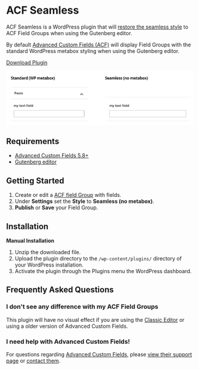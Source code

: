 # ACF Seamless

ACF Seamless is a WordPress plugin that will [restore the seamless style](https://github.com/AdvancedCustomFields/acf/issues/193#issuecomment-501916061) to ACF Field Groups when using the Gutenberg editor.

By default [Advanced Custom Fields (ACF)](https://www.advancedcustomfields.com/) will display Field Groups with the standard WordPress metabox styling when using the Gutenberg editor.

[Download Plugin](https://github.com/christophery/acf-seamless/releases)

<p align="center">
  <img src="screenshot.png?raw=true" alt="Standard vs Seamless">
</p>

## Requirements
- [Advanced Custom Fields 5.8+](https://www.advancedcustomfields.com/)
- [Gutenberg editor](https://wordpress.org/gutenberg/)

## Getting Started
1. Create or edit a [ACF field Group](https://www.advancedcustomfields.com/resources/creating-a-field-group/) with fields.
2. Under **Settings** set the **Style** to **Seamless (no metabox)**.
3. **Publish** or **Save** your Field Group.

## Installation

**Manual Installation**

1. Unzip the downloaded file.
2. Upload the plugin directory to the `/wp-content/plugins/` directory of your WordPress installation.
3. Activate the plugin through the Plugins menu the WordPress dashboard.

## Frequently Asked Questions
### I don't see any difference with my ACF Field Groups
This plugin will have no visual effect if you are using the [Classic Editor](https://en-ca.wordpress.org/plugins/classic-editor/) or using a older version of Advanced Custom Fields.

### I need help with Advanced Custom Fields!
For questions regarding [Advanced Custom Fields](https://www.advancedcustomfields.com/), please [view their support page](https://www.advancedcustomfields.com/support/) or [contact them](https://www.advancedcustomfields.com/contact/).
